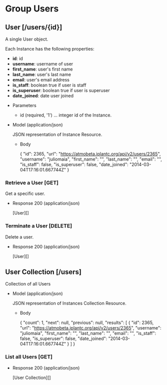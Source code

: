 # Group Users

## User [/users/{id}]
A single User object.

Each Instance has the following properties:

- **id**: id
- **username**: username of user
- **first_name**: user's first name
- **last_name**: user's last name
- **email**: user's email address
- **is_staff**: boolean true if user is staff
- **is_superuser**: boolean true if user is superuser
- **date_joined**: date user joined

+ Parameters
    + id (required, '1') ... integer id of the Instance.
    
+ Model (application/json)

    JSON representation of Instance Resource.

    + Body

      {
        "id": 2365,
        "url": "https://atmobeta.iplantc.org/api/v2/users/2365",
        "username": "juliomaia",
        "first_name": "",
        "last_name": "",
        "email": "",
        "is_staff": false,
        "is_superuser": false,
        "date_joined": "2014-03-04T17:16:01.667744Z"
      }

### Retrieve a User [GET]
Get a specific user.

+ Response 200 (application/json)

    [User][]
    
### Terminate a User [DELETE]
Delete a user.

+ Response 200 (application/json)

    [User][]


## User Collection [/users]
Collection of all Users
    
+ Model (application/json)

    JSON representation of Instances Collection Resource.

    + Body

        {
            "count": 1,
            "next": null,
            "previous": null,
            "results": [
                {
                  "id": 2365,
                  "url": "https://atmobeta.iplantc.org/api/v2/users/2365",
                  "username": "juliomaia",
                  "first_name": "",
                  "last_name": "",
                  "email": "",
                  "is_staff": false,
                  "is_superuser": false,
                  "date_joined": "2014-03-04T17:16:01.667744Z"
                }
            ]
        }
    
### List all Users [GET]

+ Response 200 (application/json)

    [User Collection][]
